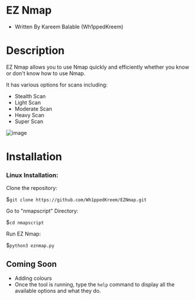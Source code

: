 # EZ Nmap
- Written By Kareem Balable (Wh1ppedKreem)

# Description

EZ Nmap allows you to use Nmap quickly and efficiently whether you know or don't know how to use Nmap.

It has various options for scans including:

- Stealth Scan
- Light Scan
- Moderate Scan
- Heavy Scan
- Super Scan

![image](https://user-images.githubusercontent.com/78312390/216183106-2cae5fa6-ef50-4266-b9d5-7273ab8b451a.png)


# Installation

### Linux Installation:
Clone the repository:

$```git clone https://github.com/Wh1ppedKreem/EZNmap.git```

Go to "nmapscript" Directory:

$```cd nmapscript```

Run EZ Nmap:

$```python3 eznmap.py```

## Coming Soon

- Adding colours
- Once the tool is running, type the ```help``` command to display all the available options and what they do.

